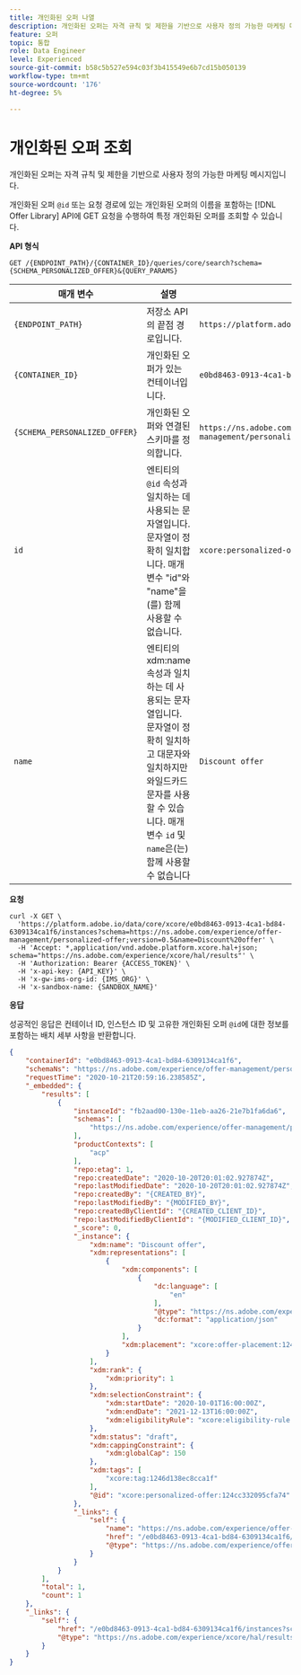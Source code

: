 ```yaml
---
title: 개인화된 오퍼 나열
description: 개인화된 오퍼는 자격 규칙 및 제한을 기반으로 사용자 정의 가능한 마케팅 메시지입니다.
feature: 오퍼
topic: 통합
role: Data Engineer
level: Experienced
source-git-commit: b58c5b527e594c03f3b415549e6b7cd15b050139
workflow-type: tm+mt
source-wordcount: '176'
ht-degree: 5%

---
```


# 개인화된 오퍼 조회

개인화된 오퍼는 자격 규칙 및 제한을 기반으로 사용자 정의 가능한 마케팅 메시지입니다.

개인화된 오퍼 `@id` 또는 요청 경로에 있는 개인화된 오퍼의 이름을 포함하는 [!DNL Offer Library] API에 GET 요청을 수행하여 특정 개인화된 오퍼를 조회할 수 있습니다.

**API 형식**

```http
GET /{ENDPOINT_PATH}/{CONTAINER_ID}/queries/core/search?schema={SCHEMA_PERSONALIZED_OFFER}&{QUERY_PARAMS}
```

| 매개 변수 | 설명 | 예 |
| --------- | ----------- | ------- |
| `{ENDPOINT_PATH}` | 저장소 API의 끝점 경로입니다. | `https://platform.adobe.io/data/core/xcore/` |
| `{CONTAINER_ID}` | 개인화된 오퍼가 있는 컨테이너입니다. | `e0bd8463-0913-4ca1-bd84-6309134ca1f6` |
| `{SCHEMA_PERSONALIZED_OFFER}` | 개인화된 오퍼와 연결된 스키마를 정의합니다. | `https://ns.adobe.com/experience/offer-management/personalized-offer;version=0.5` |
| `id` | 엔티티의 `@id` 속성과 일치하는 데 사용되는 문자열입니다. 문자열이 정확히 일치합니다. 매개 변수 &quot;id&quot;와 &quot;name&quot;을(를) 함께 사용할 수 없습니다. | `xcore:personalized-offer:124cc332095cfa74` |
| `name` | 엔티티의 xdm:name 속성과 일치하는 데 사용되는 문자열입니다. 문자열이 정확히 일치하고 대문자와 일치하지만 와일드카드 문자를 사용할 수 있습니다. 매개 변수 `id` 및 `name`은(는) 함께 사용할 수 없습니다 | `Discount offer` |

**요청**

```shell
curl -X GET \
  'https://platform.adobe.io/data/core/xcore/e0bd8463-0913-4ca1-bd84-6309134ca1f6/instances?schema=https://ns.adobe.com/experience/offer-management/personalized-offer;version=0.5&name=Discount%20offer' \
  -H 'Accept: *,application/vnd.adobe.platform.xcore.hal+json; schema="https://ns.adobe.com/experience/xcore/hal/results"' \
  -H 'Authorization: Bearer {ACCESS_TOKEN}' \
  -H 'x-api-key: {API_KEY}' \
  -H 'x-gw-ims-org-id: {IMS_ORG}' \
  -H 'x-sandbox-name: {SANDBOX_NAME}'
```

**응답**

성공적인 응답은 컨테이너 ID, 인스턴스 ID 및 고유한 개인화된 오퍼 `@id`에 대한 정보를 포함하는 배치 세부 사항을 반환합니다.

```json
{
    "containerId": "e0bd8463-0913-4ca1-bd84-6309134ca1f6",
    "schemaNs": "https://ns.adobe.com/experience/offer-management/personalized-offer;version=0.5",
    "requestTime": "2020-10-21T20:59:16.238585Z",
    "_embedded": {
        "results": [
            {
                "instanceId": "fb2aad00-130e-11eb-aa26-21e7b1fa6da6",
                "schemas": [
                    "https://ns.adobe.com/experience/offer-management/personalized-offer;version=0.5"
                ],
                "productContexts": [
                    "acp"
                ],
                "repo:etag": 1,
                "repo:createdDate": "2020-10-20T20:01:02.927874Z",
                "repo:lastModifiedDate": "2020-10-20T20:01:02.927874Z",
                "repo:createdBy": "{CREATED_BY}",
                "repo:lastModifiedBy": "{MODIFIED_BY}",
                "repo:createdByClientId": "{CREATED_CLIENT_ID}",
                "repo:lastModifiedByClientId": "{MODIFIED_CLIENT_ID}",
                "_score": 0,
                "_instance": {
                    "xdm:name": "Discount offer",
                    "xdm:representations": [
                        {
                            "xdm:components": [
                                {
                                    "dc:language": [
                                        "en"
                                    ],
                                    "@type": "https://ns.adobe.com/experience/offer-management/content-component-json",
                                    "dc:format": "application/json"
                                }
                            ],
                            "xdm:placement": "xcore:offer-placement:12428d436d87dc84"
                        }
                    ],
                    "xdm:rank": {
                        "xdm:priority": 1
                    },
                    "xdm:selectionConstraint": {
                        "xdm:startDate": "2020-10-01T16:00:00Z",
                        "xdm:endDate": "2021-12-13T16:00:00Z",
                        "xdm:eligibilityRule": "xcore:eligibility-rule:124cb4511da781fc"
                    },
                    "xdm:status": "draft",
                    "xdm:cappingConstraint": {
                        "xdm:globalCap": 150
                    },
                    "xdm:tags": [
                        "xcore:tag:1246d138ec8cca1f"
                    ],
                    "@id": "xcore:personalized-offer:124cc332095cfa74"
                },
                "_links": {
                    "self": {
                        "name": "https://ns.adobe.com/experience/offer-management/personalized-offer;version=0.5#fb2aad00-130e-11eb-aa26-21e7b1fa6da6",
                        "href": "/e0bd8463-0913-4ca1-bd84-6309134ca1f6/instances/fb2aad00-130e-11eb-aa26-21e7b1fa6da6",
                        "@type": "https://ns.adobe.com/experience/offer-management/personalized-offer;version=0.5"
                    }
                }
            }
        ],
        "total": 1,
        "count": 1
    },
    "_links": {
        "self": {
            "href": "/e0bd8463-0913-4ca1-bd84-6309134ca1f6/instances?schema=https://ns.adobe.com/experience/offer-management/personalized-offer;version=0.5&name=Discount%20offer",
            "@type": "https://ns.adobe.com/experience/xcore/hal/results"
        }
    }
}
```
